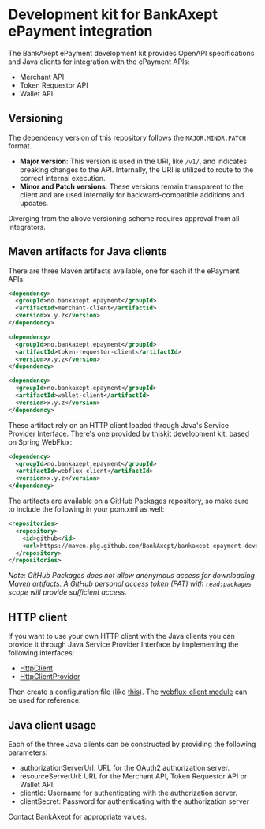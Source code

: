# Development kit for BankAxept ePayment integration

The BankAxept ePayment development kit provides OpenAPI specifications and Java clients for integration with the
ePayment APIs:
* Merchant API
* Token Requestor API
* Wallet API

## Versioning

The dependency version of this repository follows the `MAJOR.MINOR.PATCH` format.

* **Major version**: This version is used in the URI, like `/v1/`, and indicates breaking changes to the API. Internally, the URI is utilized to route to the correct internal execution.
* **Minor and Patch versions**: These versions remain transparent to the client and are used internally for backward-compatible additions and updates.

Diverging from the above versioning scheme requires approval from all integrators.

## Maven artifacts for Java clients

There are three Maven artifacts available, one for each if the ePayment APIs:
```xml
<dependency>
  <groupId>no.bankaxept.epayment</groupId>
  <artifactId>merchant-client</artifactId>
  <version>x.y.z</version>
</dependency>

<dependency>
  <groupId>no.bankaxept.epayment</groupId>
  <artifactId>token-requestor-client</artifactId>
  <version>x.y.z</version>
</dependency>

<dependency>
  <groupId>no.bankaxept.epayment</groupId>
  <artifactId>wallet-client</artifactId>
  <version>x.y.z</version>
</dependency>
```
These artifact rely on an HTTP client loaded through Java's Service Provider Interface. There's one provided by thiskit
development kit, based on Spring WebFlux:
```xml
<dependency>
  <groupId>no.bankaxept.epayment</groupId>
  <artifactId>webflux-client</artifactId>
  <version>x.y.z</version>
</dependency>
```
The artifacts are available on a GitHub Packages repository, so make sure to include the following in your pom.xml as
well:
```xml
<repositories>
  <repository>
    <id>github</id>
    <url>https://maven.pkg.github.com/BankAxept/bankaxept-epayment-development-kit</url>
  </repository>
</repositories>
```
_Note: GitHub Packages does not allow anonymous access for downloading Maven artifacts. A GitHub personal access
token (PAT) with `read:packages` scope will provide sufficient access._

## HTTP client

If you want to use your own HTTP client with the Java clients you can provide it through Java Service Provider Interface
by implementing the following interfaces:
* [HttpClient](java/base-client/src/main/java/no/bankaxept/epayment/client/base/http/HttpClient.java)
* [HttpClientProvider](java/base-client/src/main/java/no/bankaxept/epayment/client/base/spi/HttpClientProvider.java)

Then create a configuration file (like [this](java/webflux-client/src/main/resources/META-INF/services/no.bankaxept.epayment.client.base.spi.HttpClientProvider)). The [webflux-client module](java/webflux-client) can be used for reference.

## Java client usage

Each of the three Java clients can be constructed by providing the following parameters:
* authorizationServerUrl: URL for the OAuth2 authorization server.
* resourceServerUrl: URL for the Merchant API, Token Requestor API or Wallet API.
* clientId: Username for authenticating with the authorization server.
* clientSecret: Password for authenticating with the authorization server

Contact BankAxept for appropriate values.

